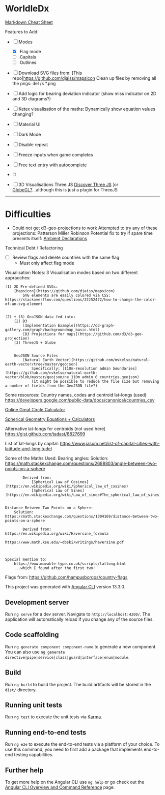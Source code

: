 # WorldleDx

[Markdown Cheat Sheet](https://github.com/adam-p/markdown-here/wiki/Markdown-Cheatsheet)

Features to Add
-  [ ]  Modes
    - [x] Flag mode
    -  [ ]  Capitals
    -  [ ]  Outlines
-  [ ]  Download SVG files from: [This repo]https://github.com/djaiss/mapsicon
        Clean up files by removing all the pngs: del /s *.png

-  [ ]  Add logic for bearing deviation indicator
        (show miss indicator on 2D and 3D diagrams?)

-  [ ]  Ketex visualisation of the maths:
        Dynamically show equation values changing?

-  [ ]  Material UI
-  [ ]  Dark Mode
-  [ ]  Disable repeat 
-  [ ]  Freeze inputs when game completes
-  [ ]  Free text entry with autocomplete
-  [ ]  

-  [ ]  3D Visualisations
        Three JS
            [Discover Three JS](https://discoverthreejs.com/book/)
        [or [GlobeGL?](https://www.npmjs.com/package/globe.gl)...although this is just a plugin for ThreeJS


____

# Difficulties
-   Could not get d3-geo-projections to work
        Attempted to try any of these projections: 
            Patterson
            Miller
            Robinson
        Potential fix to try if spare time presents itself:
            [Ambient Declarations](https://github.com/d3/d3-geo-projection/issues/217)


Technical Debt / Refactoring
-  [ ]  Review flags and delete countries with the same flag 
    - Must only affect flag mode


Visualisation Notes:
    3 Visualisation modes based on two different appraoches:

    (1) 2D Pre-defined SVGs:
        [Mapsicon](https://github.com/djaiss/mapsicon)
            SVG elements are easily colored via CSS: https://stackoverflow.com/questions/22252472/how-to-change-the-color-of-an-svg-element


    (2) + (3) GeoJSON data fed into:
        (2) D3
            [Implementation Example](https://d3-graph-gallery.com/graph/backgroundmap_basic.html)
            [D3 Projections for maps](https://github.com/d3/d3-geo-projection)
        (3) ThreeJS + Globe
    

        GeoJSON Source Files
            [Natural Earth Vector](https://github.com/nvkelso/natural-earth-vector/tree/master/geojson)
                Specifically: [110m-resolution admin boundaries](https://github.com/nvkelso/natural-earth-vector/blob/master/geojson/ne_110m_admin_0_countries.geojson)
                (it might be possible to reduce the file size but removing a number of fields from the GeoJSON file?)





Some resources:
Country names, codes and centroid lat-longs (used)
    https://developers.google.com/public-data/docs/canonical/countries_csv


[Online Great Circle Calculator](http://www.gcmap.com/)

[Spherical Geometry Equations + Calculators](https://www.movable-type.co.uk/scripts/latlong.html)


Alternative lat-longs for centroids (not used here)
https://gist.github.com/tadast/8827699


List of lat-longs by capital:
https://www.jasom.net/list-of-capital-cities-with-latitude-and-longitude/



Some of the Maths Used:
    Bearing angles:
        Solution:   https://math.stackexchange.com/questions/2688803/angle-between-two-points-on-a-sphere

            Derived from:
                [Spherical Law of Cosines](https://en.wikipedia.org/wiki/Spherical_law_of_cosines)
                [Spherical Law of Sines](https://en.wikipedia.org/wiki/Law_of_sines#The_spherical_law_of_sines)
            

    Distance Between Two Points on a Sphere:
        Solution:   https://math.stackexchange.com/questions/1304169/distance-between-two-points-on-a-sphere
        
            Derived from:   https://en.wikipedia.org/wiki/Haversine_formula
                            https://www.math.ksu.edu/~dbski/writings/haversine.pdf
        

    
    Special mention to:
        https://www.movable-type.co.uk/scripts/latlong.html
        ...which I found after the first two!


Flags from:
    https://github.com/hampusborgos/country-flags






This project was generated with [Angular CLI](https://github.com/angular/angular-cli) version 13.3.0.

## Development server

Run `ng serve` for a dev server. Navigate to `http://localhost:4200/`. The application will automatically reload if you change any of the source files.

## Code scaffolding

Run `ng generate component component-name` to generate a new component. You can also use `ng generate directive|pipe|service|class|guard|interface|enum|module`.

## Build

Run `ng build` to build the project. The build artifacts will be stored in the `dist/` directory.

## Running unit tests

Run `ng test` to execute the unit tests via [Karma](https://karma-runner.github.io).

## Running end-to-end tests

Run `ng e2e` to execute the end-to-end tests via a platform of your choice. To use this command, you need to first add a package that implements end-to-end testing capabilities.

## Further help

To get more help on the Angular CLI use `ng help` or go check out the [Angular CLI Overview and Command Reference](https://angular.io/cli) page.
